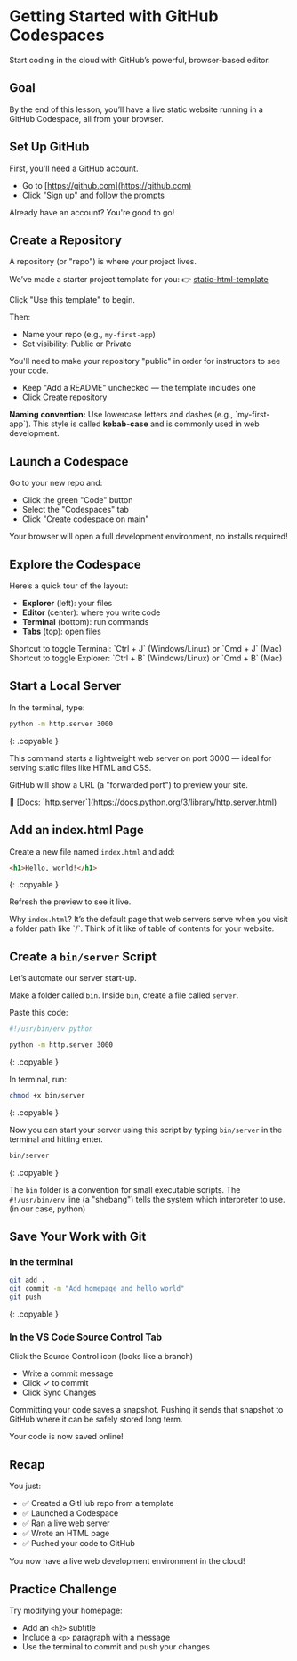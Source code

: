 # Getting Started with GitHub Codespaces

Start coding in the cloud with GitHub’s powerful, browser-based editor.

## Goal

By the end of this lesson, you’ll have a live static website running in a GitHub Codespace, all from your browser.

<!-- TODO: screenshot -->

## Set Up GitHub

First, you'll need a GitHub account.

- Go to [https://github.com](https://github.com)
- Click "Sign up" and follow the prompts

Already have an account? You're good to go!

## Create a Repository

A repository (or "repo") is where your project lives.

We’ve made a starter project template for you: 👉 [static-html-template](https://github.com/dpi-tta-projects/static-html-template)

<!-- TODO: add screenshot -->
Click "Use this template" to begin.

Then:

- Name your repo (e.g., `my-first-app`)
- Set visibility: Public or Private

<aside class="warning">You'll need to make your repository "public" in order for instructors to see your code.</aside>

- Keep "Add a README" unchecked — the template includes one
- Click Create repository

<aside class="tip">
  <strong>Naming convention:</strong> Use lowercase letters and dashes (e.g., `my-first-app`). This style is called <strong>kebab-case</strong> and is commonly used in web development.
</aside>

## Launch a Codespace
<!-- TODO: screenshot -->
Go to your new repo and:

- Click the green "Code" button
- Select the "Codespaces" tab
- Click "Create codespace on main"

Your browser will open a full development environment, no installs required!

<!-- 

## GitHub Codespaces

**Codespaces** are full coding environments in the cloud. Think of them like temporary coding computers that live in your browser.

They use [Visual Studio Code](https://code.visualstudio.com/) (VS Code) behind the scenes — no downloads needed.

### Why use Codespaces?

- No setup required
- Works on any device that can run a web browser
- All your code and environment in one place 

TODO: explain how saving in codespace is not sufficient. consider them disposable.
TODO: Managing Your Codespaces (and credits)
-->

## Explore the Codespace
<!-- TODO: add screenshot -->
Here’s a quick tour of the layout:

- **Explorer** (left): your files
- **Editor** (center): where you write code
- **Terminal** (bottom): run commands
- **Tabs** (top): open files

<aside class="tip"> Shortcut to toggle Terminal: `Ctrl + J` (Windows/Linux) or `Cmd + J` (Mac) </aside>
<aside class="tip"> Shortcut to toggle Explorer: `Ctrl + B` (Windows/Linux) or `Cmd + B` (Mac) </aside>

## Start a Local Server

In the terminal, type:

```bash
python -m http.server 3000
```
{: .copyable }

<aside class="tip">This command starts a lightweight web server on port 3000 — ideal for serving static files like HTML and CSS.</aside>

<!-- TODO: screenshot to ports tab -->
GitHub will show a URL (a "forwarded port") to preview your site.

<aside>📘 [Docs: `http.server`](https://docs.python.org/3/library/http.server.html)</aside>

<!-- TODO: public/private ports (visibility)-->

<!-- TODO: screenshot of browser (just directory, no index.html) -->

## Add an index.html Page

Create a new file named `index.html` and add:

```html
<h1>Hello, world!</h1>
```
{: .copyable }

Refresh the preview to see it live.

<aside>Why <code>index.html</code>? It’s the default page that web servers serve when you visit a folder path like `/`. Think of it like of table of contents for your website.</aside>

## Create a `bin/server` Script

Let’s automate our server start-up.

<!-- TODO add screenshot -->
Make a folder called `bin`. Inside `bin`, create a file called `server`.

Paste this code:

```bash
#!/usr/bin/env python

python -m http.server 3000
```
{: .copyable }

In terminal, run:

```bash
chmod +x bin/server
```
{: .copyable }

<!-- TODO: add aside on what `chmod` is doing here -->

Now you can start your server using this script by typing `bin/server` in the terminal and hitting enter.

```bash
bin/server
```
{: .copyable }

<aside class="tip">The <code>bin</code> folder is a convention for small executable scripts. The <code>#!/usr/bin/env</code> line (a "shebang") tells the system which interpreter to use. (in our case, python)</aside>

## Save Your Work with Git

<!-- TODO: explain what we're doing here and that you have 2 options -->

### In the terminal

<!-- TODO: screenshot -->

```bash
git add .
git commit -m "Add homepage and hello world"
git push
```
{: .copyable }

### In the VS Code Source Control Tab

<!-- TODO: screenshot -->
Click the Source Control icon (looks like a branch)

- Write a commit message
- Click ✓ to commit
- Click Sync Changes

<aside>Committing your code saves a snapshot. Pushing it sends that snapshot to GitHub where it can be safely stored long term.</aside>

Your code is now saved online!

## Recap

You just:

- ✅ Created a GitHub repo from a template
- ✅ Launched a Codespace
- ✅ Ran a live web server
- ✅ Wrote an HTML page
- ✅ Pushed your code to GitHub

You now have a live web development environment in the cloud!

## Practice Challenge

Try modifying your homepage:

- Add an `<h2>` subtitle
- Include a `<p>` paragraph with a message
- Use the terminal to commit and push your changes
<!-- TODO: Adding multiple html files and access the paths -->
